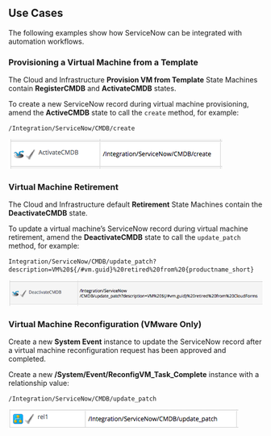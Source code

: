 ## Use Cases

The following examples show how ServiceNow can be integrated with
automation workflows.

### Provisioning a Virtual Machine from a Template

The Cloud and Infrastructure **Provision VM from Template** State
Machines contain **RegisterCMDB** and **ActivateCMDB** states.

To create a new ServiceNow record during virtual machine provisioning,
amend the **ActiveCMDB** state to call the `create` method, for example:

    /Integration/ServiceNow/CMDB/create

![StateActiveCMDBActiveCMDBstate](/images/6667.png)

### Virtual Machine Retirement

The Cloud and Infrastructure default **Retirement** State Machines
contain the **DeactivateCMDB** state.

To update a virtual machine’s ServiceNow record during virtual machine
retirement, amend the **DeactivateCMDB** state to call the
`update_patch` method, for example:

    Integration/ServiceNow/CMDB/update_patch?description=VM%20${/#vm.guid}%20retired%20from%20{productname_short}

![StateActiveCMDBDeactiveCMDBstate](/images/6668.png)

### Virtual Machine Reconfiguration (VMware Only)

Create a new **System Event** instance to update the ServiceNow record
after a virtual machine reconfiguration request has been approved and
completed.

Create a new **/System/Event/ReconfigVM\_Task\_Complete** instance with
a relationship value:

    /Integration/ServiceNow/CMDB/update_patch

![ReconfigVMTaskComplete](/images/6670.png)
